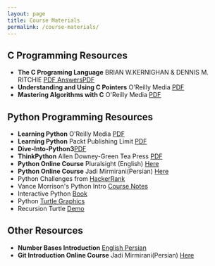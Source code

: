 ```yaml
---
layout: page
title: Course Materials
permalink: /course-materials/
---
```


## C Programming Resources
* **The C Programing Language** BRIAN W.KERNIGHAN & DENNIS M. RITCHIE <a href="../static_files/materials/The_C Programing_Language.pdf">PDF  </a> <a href="../static_files/materials/C_Answer_Book.pdf">AnswersPDF</a>
* **Understanding and Using C Pointers** O'Reilly Media <a href="../static_files/materials/Richard Reese-Understanding and Using C Pointers-O'Reilly Media (2013).pdf">PDF</a>
* **Mastering Algorithms with C** O'Reilly Media <a href="../static_files/materials/Kyle Loudon-Mastering Algorithms with C, 3rd Edition  -O'Reilly Media (1999).pdf">PDF</a>


## Python Programming Resources
* **Learning Python** O'Reilly Media <a href="../static_files/materials/Mark Lutz-Learning Python-O'Reilly (2009).pdf">PDF</a>
* **Learning Python** Packt Publishing Limit <a href="../static_files/materials/Learning Python.pdf">PDF</a>  
* **Dive-Into-Python3**<a href="../static_files/materials/dive-into-python3.pdf">PDF</a>
* **ThinkPython** Allen Downey-Green Tea Press <a href="../static_files/materials/thinkpython2.pdf">PDF</a>
* **Python Online Course** Pluralsight (English) <a href="https://p30download.com/fa/entry/49434/">Here</a>
* **Python Online Course** Jadi Mirmirani(Persian) <a href="https://gotoclass.ir/courses/آموزش-پایتون/">Here</a>
* Python Challenges from [HackerRank](https://www.hackerrank.com/domains/python)
* Vance Morrison's Python Intro [Course Notes](https://onedrive.live.com/view.aspx?resid=D068505F1C71AB61!3159&app=OneNote&authkey=!AKxcqGnaYlWNqts)
* Interactive Python [Book](https://runestone.academy/runestone/books/published/thinkcspy/index.html)
* Python [Turtle Graphics](https://runestone.academy/runestone/books/published/thinkcspy/PythonTurtle/toctree.html)
* Recursion Turtle [Demo](https://runestone.academy/runestone/books/published/thinkcspy/IntroRecursion/SierpinskiTriangle.html) 


## Other Resources
* **Number Bases Introduction** <a href="https://www.computerhope.com/jargon/b/binary.htm">English </a> <a href="http://www.khuisf.ac.ir/prof/images/Uploaded_files/Bases%20in%20numeral%20system[6833271].PDF"> Persian</a> 
* **Git Introduction Online Course** Jadi Mirmirani(Persian) <a href="https://faradars.org/courses/fvgit9609-managed-distributed-edition-using-git">Here</a> 
